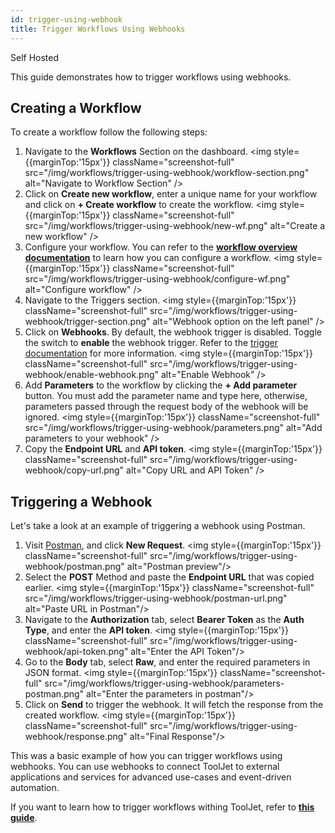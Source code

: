 ```yaml
---
id: trigger-using-webhook
title: Trigger Workflows Using Webhooks
---
```


<div style={{display:'flex',justifyContent:"start",alignItems:"center",gap:"8px"}}>

<div className="badge badge--self-hosted heading-badge" >   
 <span>Self Hosted</span>
</div>

</div>

This guide demonstrates how to trigger workflows using webhooks.

<div style={{paddingTop:'24px'}}>

## Creating a Workflow

To create a workflow follow the following steps:

1. Navigate to the **Workflows** Section on the dashboard.
    <img style={{marginTop:'15px'}} className="screenshot-full" src="/img/workflows/trigger-using-webhook/workflow-section.png" alt="Navigate to Workflow Section" />
2. Click on **Create new workflow**, enter a unique name for your workflow and click on **+ Create workflow** to create the workflow.
    <img style={{marginTop:'15px'}} className="screenshot-full" src="/img/workflows/trigger-using-webhook/new-wf.png" alt="Create a new workflow" />
3. Configure your workflow. You can refer to the **[workflow overview documentation](/docs/workflows/overview)** to learn how you can configure a workflow.
    <img style={{marginTop:'15px'}} className="screenshot-full" src="/img/workflows/trigger-using-webhook/configure-wf.png" alt="Configure workflow" />
4. Navigate to the Triggers section.
    <img style={{marginTop:'15px'}} className="screenshot-full" src="/img/workflows/trigger-using-webhook/trigger-section.png" alt="Webhook option on the left panel" />
5. Click on **Webhooks**. By default, the webhook trigger is disabled. Toggle the switch to **enable** the webhook trigger. Refer to the [trigger documentation](/docs/workflows/workflow-triggers#webhooks) for more information.
    <img style={{marginTop:'15px'}} className="screenshot-full" src="/img/workflows/trigger-using-webhook/enable-webhook.png" alt="Enable Webhook" />
6. Add **Parameters** to the workflow by clicking the **+ Add parameter** button. You must add the parameter name and type here, otherwise, parameters passed through the request body of the webhook will be ignored.
    <img style={{marginTop:'15px'}} className="screenshot-full" src="/img/workflows/trigger-using-webhook/parameters.png" alt="Add parameters to your webhook" />
7. Copy the **Endpoint URL** and **API token**.
    <img style={{marginTop:'15px'}} className="screenshot-full" src="/img/workflows/trigger-using-webhook/copy-url.png" alt="Copy URL and API Token" />

</div>

<div style={{paddingTop:'24px'}}>

## Triggering a Webhook

Let's take a look at an example of triggering a webhook using Postman. 

1. Visit [Postman](https://www.postman.com/), and click **New Request**.
    <img style={{marginTop:'15px'}} className="screenshot-full" src="/img/workflows/trigger-using-webhook/postman.png" alt="Postman preview"/>
2. Select the **POST** Method and paste the **Endpoint URL** that was copied earlier.
    <img style={{marginTop:'15px'}} className="screenshot-full" src="/img/workflows/trigger-using-webhook/postman-url.png" alt="Paste URL in Postman"/>
3. Navigate to the **Authorization** tab, select **Bearer Token** as the **Auth Type**, and enter the **API token**.
    <img style={{marginTop:'15px'}} className="screenshot-full" src="/img/workflows/trigger-using-webhook/api-token.png" alt="Enter the API Token"/>
4. Go to the **Body** tab, select **Raw**, and enter the required parameters in JSON format.
    <img style={{marginTop:'15px'}} className="screenshot-full" src="/img/workflows/trigger-using-webhook/parameters-postman.png" alt="Enter the parameters in postman"/>
5. Click on **Send** to trigger the webhook. It will fetch the response from the created workflow.
    <img style={{marginTop:'15px'}} className="screenshot-full" src="/img/workflows/trigger-using-webhook/response.png" alt="Final Response"/>

</div>

This was a basic example of how you can trigger workflows using webhooks. You can use webhooks to connect ToolJet to external applications and services for advanced use-cases and event-driven automation. 

If you want to learn how to trigger workflows withing ToolJet, refer to **[this guide](/docs/workflows/how-to/trigger-workflow-from-app/)**.